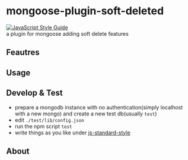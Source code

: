 # mongoose-plugin-soft-deleted
[![JavaScript Style Guide](https://cdn.rawgit.com/standard/standard/master/badge.svg)](https://github.com/standard/standard)  
a plugin for mongoose adding soft delete features

## Feautres

## Usage

## Develop & Test
  - prepare a mongodb instance with no authentication(simply localhost with a new mongo) and create a new test db(usually `test`)
  - edit `./test/lib/config.json`
  - run the npm script `test`
  - write things as you like under [js-standard-style](https://standardjs.com/)

## About
